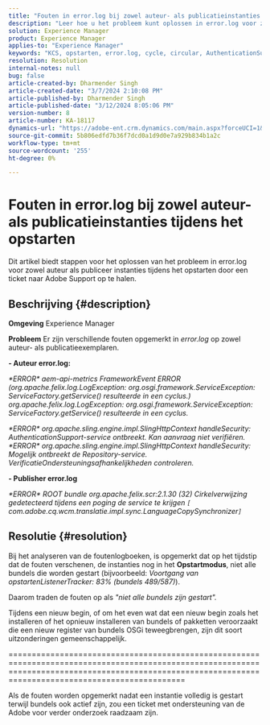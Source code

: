 ```yaml
---
title: "Fouten in error.log bij zowel auteur- als publicatieinstanties tijdens het opstarten"
description: "Leer hoe u het probleem kunt oplossen in error.log voor zowel auteur- als publicatieversies tijdens het opstarten."
solution: Experience Manager
product: Experience Manager
applies-to: "Experience Manager"
keywords: "KCS, opstarten, error.log, cycle, circular, AuthenticationSupport, errors, Author instances, Publish instance, FAQ"
resolution: Resolution
internal-notes: null
bug: false
article-created-by: Dharmender Singh
article-created-date: "3/7/2024 2:10:08 PM"
article-published-by: Dharmender Singh
article-published-date: "3/12/2024 8:05:06 PM"
version-number: 8
article-number: KA-18117
dynamics-url: "https://adobe-ent.crm.dynamics.com/main.aspx?forceUCI=1&pagetype=entityrecord&etn=knowledgearticle&id=a9330262-8cdc-ee11-904d-6045bd006d92"
source-git-commit: 5b806edfd7b36f7dcd0a1d9d0e7a929b834b1a2c
workflow-type: tm+mt
source-wordcount: '255'
ht-degree: 0%

---
```


# Fouten in error.log bij zowel auteur- als publicatieinstanties tijdens het opstarten


Dit artikel biedt stappen voor het oplossen van het probleem in error.log voor zowel auteur als publiceer instanties tijdens het opstarten door een ticket naar Adobe Support op te halen.

## Beschrijving {#description}


<b>Omgeving</b>
Experience Manager

<b>Probleem</b>
Er zijn verschillende fouten opgemerkt in *error.log* op zowel auteur- als publicatieexemplaren.

<b>- Auteur error.log:</b>

*\*ERROR\* aem-api-metrics FrameworkEvent ERROR (org.apache.felix.log.LogException: org.osgi.framework.ServiceException: ServiceFactory.getService() resulteerde in een cyclus.)
<br>org.apache.felix.log.LogException: org.osgi.framework.ServiceException: ServiceFactory.getService() resulteerde in een cyclus.*



*\*ERROR\* org.apache.sling.engine.impl.SlingHttpContext handleSecurity: AuthenticationSupport-service ontbreekt. Kan aanvraag niet verifiëren.
<br>\*ERROR\* org.apache.sling.engine.impl.SlingHttpContext handleSecurity: Mogelijk ontbreekt de Repository-service. VerificatieOndersteuningsafhankelijkheden controleren.*



<b>- Publisher error.log</b>

*\*ERROR\* ROOT bundle org.apache.felix.scr:2.1.30 (32) Cirkelverwijzing gedetecteerd tijdens een poging de service te krijgen `[` com.adobe.cq.wcm.translatie.impl.sync.LanguageCopySynchronizer`]`*






## Resolutie {#resolution}


Bij het analyseren van de foutenlogboeken, is opgemerkt dat op het tijdstip dat de fouten verschenen, de instanties nog in het <b>Opstartmodus</b>, niet alle bundels die worden gestart (bijvoorbeeld: *Voortgang van opstartenListenerTracker: 83% (bundels 489/587)*).

Daarom traden de fouten op als *&quot;niet alle bundels zijn gestart&quot;.*

Tijdens een nieuw begin, of om het even wat dat een nieuw begin zoals het installeren of het opnieuw installeren van bundels of pakketten veroorzaakt die een nieuw register van bundels OSGi teweegbrengen, zijn dit soort uitzonderingen gemeenschappelijk.



========================================================================================================================================================================================================

Als de fouten worden opgemerkt nadat een instantie volledig is gestart terwijl bundels ook actief zijn, zou een ticket met ondersteuning van de Adobe voor verder onderzoek raadzaam zijn.
